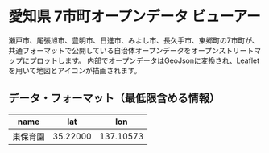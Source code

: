 愛知県 7市町オープンデータ ビューアー
====

瀬戸市、尾張旭市、豊明市、日進市、みよし市、長久手市、東郷町の7市町が、
共通フォーマットで公開している自治体オープンデータをオープンストリートマップにプロットします。
内部でオープンデータはGeoJsonに変換され、Leafletを用いて地図とアイコンが描画されます。


## データ・フォーマット（最低限含める情報）

| name | lat | lon |
|-------------|-------------|-----|
| 東保育園      | 35.22000      | 137.10573 |
